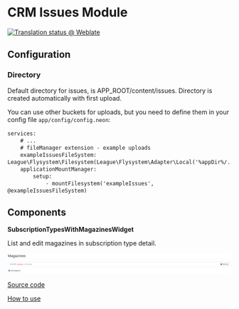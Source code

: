 # CRM Issues Module

[![Translation status @ Weblate](https://hosted.weblate.org/widgets/remp-crm/-/issues-module/svg-badge.svg)](https://hosted.weblate.org/projects/remp-crm/issues-module/)

## Configuration

### Directory

Default directory for issues, is APP_ROOT/content/issues. Directory is created automatically with first upload.

You can use other buckets for uploads, but you need to define them in your config file `app/config/config.neon`:

```neon
services:	
	# ...
	# fileManager extension - example uploads
	exampleIssuesFileSystem: League\Flysystem\Filesystem(League\Flysystem\Adapter\Local('%appDir%/../content/examples_issues'))
	applicationMountManager:
		setup:
			- mountFilesystem('exampleIssues', @exampleIssuesFileSystem)
```

## Components

**SubscriptionTypesWithMagazinesWidget**

List and edit magazines in subscription type detail.

![alt text](docs/magazines.png "List and edit magazines in subscription type detail")

[Source code](https://github.com/remp2020/crm-issues-module/blob/78e8d18663d98e4e406a18529374e73f1a78950f/src/components/SubscriptionTypesWithMagazinesWidget/SubscriptionTypesWithMagazinesWidget.php#L1)

[How to use](https://github.com/remp2020/crm-issues-module/blob/78e8d18663d98e4e406a18529374e73f1a78950f/src/IssuesModule.php#L68)
